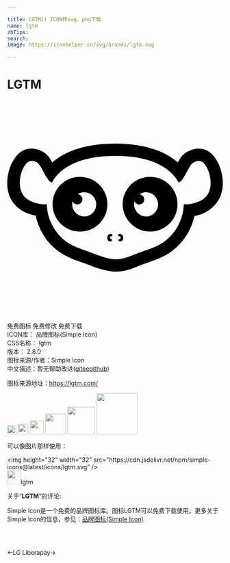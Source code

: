 ```yaml
---

title: LGTM() ICON转svg、png下载
name: lgtm
zhTips: 
search: 
image: https://iconhelper.cn/svg/brands/lgtm.svg

---
```


# LGTM  <small style="font-size: 60%;font-weight: 100"></small>

<div id="svg" class="svg-wrap">
<svg role="img" viewBox="0 0 24 24" xmlns="http://www.w3.org/2000/svg"><title>LGTM icon</title><path d="M12.008 4.866c-2.914 0-5.377.679-6.995 2.11-.05-.088-.085-.163-.141-.253-.17-.273-.328-.583-.828-.89a2.699 2.699 0 0 0-1.014-.387 2.14 2.14 0 0 0-.47-.001l.099-.013c-.91 0-1.442.546-1.788 1.016-.344.47-.566.999-.71 1.577-.285 1.155-.289 2.651.81 3.767.575.588 1.251.863 1.863 1.027.118.032.223.04.336.063.399 1.892 1.58 3.492 3.158 4.381v.001h.002c.929.522 1.81.761 2.472 1.014.924.357 1.9.751 3.036.85l.06.006h.15c1.306 0 2.296-.527 3.152-.855.655-.25 1.54-.482 2.477-1.008a6.156 6.156 0 0 0 1.196-.88 6.759 6.759 0 0 0 1.967-3.45 3.913 3.913 0 0 0 2.19-1.15c1.098-1.115 1.094-2.611.809-3.766-.144-.578-.366-1.106-.71-1.577-.345-.47-.879-1.016-1.788-1.016l.1.013a2.14 2.14 0 0 0-.472.002 2.695 2.695 0 0 0-1.01.385c-.499.307-.658.616-.827.888-.055.089-.09.163-.139.249-1.617-1.426-4.076-2.103-6.985-2.103zm.023 1.37c3.557 0 6.013 1.065 7.057 2.97.63-.243 1.093-1.89 1.612-2.209.42-.26.665-.195.665-.195.95 0 1.93 2.797.712 4.032-.644.657-1.83.842-2.422.795-.045 1.906-1.155 3.626-2.624 4.45-.748.42-1.552.64-2.296.924-.921.352-1.786.763-2.662.763h-.092c-.872-.076-1.74-.407-2.662-.763-.744-.285-1.548-.51-2.296-.93-1.46-.824-2.571-2.54-2.616-4.445-.587.05-1.788-.132-2.436-.794-1.217-1.235-.238-4.032.712-4.032 0 0 .246-.064.666.195.521.321.987 1.984 1.62 2.214C6.013 7.3 8.47 6.236 12.032 6.236zm-3.876 2.33a3.053 3.053 0 1 0 0 6.105 3.053 3.053 0 0 0 0-6.105zm7.751 0a3.052 3.052 0 1 0 0 6.105 3.052 3.052 0 0 0 0-6.105zM8.591 10.28a1.357 1.357 0 0 1 0 2.713 1.356 1.356 0 0 1-1.313-1.694.57.57 0 0 0 1.098-.216.57.57 0 0 0-.547-.57 1.35 1.35 0 0 1 .762-.233zm6.888 0a1.357 1.357 0 0 1 0 2.713 1.356 1.356 0 0 1-1.314-1.694.57.57 0 1 0 .552-.785 1.35 1.35 0 0 1 .762-.234zM11.52 14.93c-.239.02-.377.146-.377.476 0 .21.138.365.378.365a.143.143 0 0 0 .033-.282c-.022-.005-.13-.044-.13-.136 0-.093 0-.125.183-.15.078-.012.116-.105.092-.18-.024-.075-.094-.1-.18-.093zm1.023 0c-.085-.006-.156.018-.18.093-.024.075.015.168.093.18.182.025.182.057.182.15 0 .092-.107.131-.13.136a.143.143 0 0 0 .033.282c.24 0 .379-.155.379-.365 0-.33-.139-.456-.377-.476z"/></svg>
</div>
<detail full-name='lgtm'></detail>

<div class="detail-page">
<p>
<span><span class="badge-success badge">免费图标</span> <span class="badge-success badge">免费修改</span>  <span class="badge-success badge">免费下载</span> </span>
<br/>
<span>
ICON库：
<span class="badge-secondary badge">品牌图标(Simple Icon)</span> 
</span>
<br/>
<span>
CSS名称：
<span class="badge-secondary badge">lgtm</span> 
</span>

<br/>
<span>
版本：
<span class="badge-secondary badge">2.8.0</span> 
</span>
<br/>
<span>图标来源/作者：<span class="badge-light badge">Simple Icon</span></span> 
<br/>
<span class="zh-detail">中文描述：暂无<span class="help-link"><span>帮助改进</span>(<a href="https://gitee.com/liuwave/icon-helper/edit/master/json/brands/lgtm.json" target="_blank" rel="noopener noreferrer">gitee</a><a href="https://github.com/liuwave/icon-helper/edit/master/json/brands/lgtm.json" target="_blank" rel="noopener noreferrer">github</a></span>)</span><br/>
</p>
</div><div class="description description alert alert-light"><p>图标来源地址：<a href="https://lgtm.com/" target="_blank" rel="noopener noreferrer">https://lgtm.com/</a></p></div>
<div class="alert alert-dark">
<img height="21" width="21" src="https://cdn.jsdelivr.net/npm/simple-icons@latest/icons/lgtm.svg" />
<img height="24" width="24" src="https://cdn.jsdelivr.net/npm/simple-icons@latest/icons/lgtm.svg" />
<img height="32" width="32" src="https://cdn.jsdelivr.net/npm/simple-icons@latest/icons/lgtm.svg" />
<img height="48" width="48" src="https://cdn.jsdelivr.net/npm/simple-icons@latest/icons/lgtm.svg" />
<img height="64" width="64" src="https://cdn.jsdelivr.net/npm/simple-icons@latest/icons/lgtm.svg" />
<img height="96" width="96" src="https://cdn.jsdelivr.net/npm/simple-icons@latest/icons/lgtm.svg" />

</div>
<div>
  <p>可以像图片那样使用：    
  </p>
  <div class="alert alert-primary" style="font-size: 14px">
    &lt;img height="32" width="32" src="https://cdn.jsdelivr.net/npm/simple-icons@latest/icons/lgtm.svg" /&gt;
    <copy-btn content='<img height="32" width="32" src="https://cdn.jsdelivr.net/npm/simple-icons@latest/icons/lgtm.svg" />'></copy-btn>
  </div>
  <div class="alert alert-secondary">
    <img height="32" width="32" src="https://cdn.jsdelivr.net/npm/simple-icons@latest/icons/lgtm.svg" />lgtm
    <copy-btn content="lgtm" btn-title="复制图标名称"></copy-btn>
  </div>
</div>
<div class="icon-detail__container">
<p>关于“<b>LGTM</b>”的评论:</p>
</div>
<Vssue title="关于“LGTM”的评论" />
<div><p>Simple Icon是一个免费的品牌图标库。图标LGTM可以免费下载使用。更多关于  Simple Icon的信息，参见：<a target="_blank" href="https://iconhelper.cn/brands.html">品牌图标(Simple Icon)</a>
</p></div>


<div style="padding:2rem 0 " class="page-nav"><p class="inner"><span class="prev">←<router-link to="/icon/lg.html">LG</router-link></span> <span class="next"><router-link to="/icon/liberapay.html">Liberapay</router-link>→</span></p></div>
